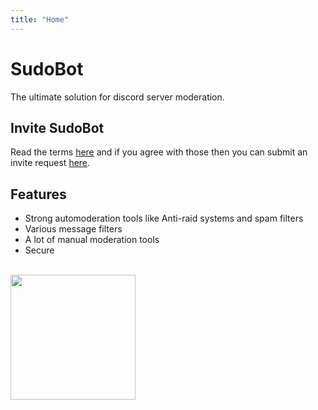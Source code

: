 ```yaml
---
title: "Home"
---
```



# SudoBot

The ultimate solution for discord server moderation.

## Invite SudoBot

Read the terms [here](https://sudobot.everything-server.ml/terms/) and if you agree with those then you can submit an invite request [here](https://sudobot.everything-server.ml/invite/).

## Features

- Strong automoderation tools like Anti-raid systems and spam filters
- Various message filters
- A lot of manual moderation tools
- Secure

<br>

<img src="https://res.cloudinary.com/rakinar2/image/upload/v1651761676/sudobot4_r257uw.png" class="rounded" height="auto" width="200px">